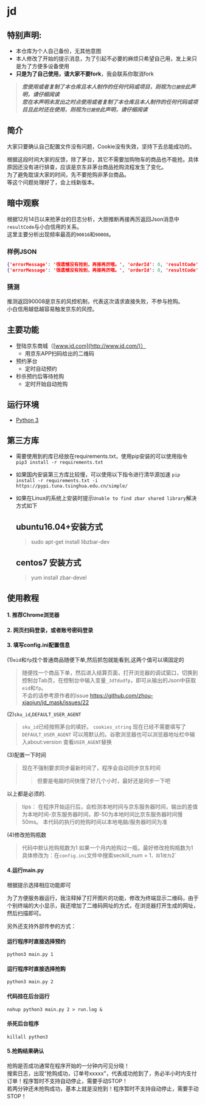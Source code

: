 # jd

## 特别声明:

* 本仓库为个人自己备份，无其他意图
* 本人修改了开始的提示消息，为了引起不必要的麻烦只希望自己用，发上来只是为了方便多设备使用
* **只是为了自己使用，请大家不要fork**，我会联系你取消fork

> ***您使用或者复制了本仓库且本人制作的任何代码或项目，则视为`已接受`此声明，请仔细阅读***  
> ***您在本声明未发出之时点使用或者复制了本仓库且本人制作的任何代码或项目且此时还在使用，则视为`已接受`此声明，请仔细阅读***

## 简介
大家只要确认自己配置文件没有问题，Cookie没有失效，坚持下去总能成功的。

根据这段时间大家的反馈，除了茅台，其它不需要加购物车的商品也不能抢。具体原因还没有进行排查，应该是京东非茅台商品抢购流程发生了变化。  
为了避免耽误大家的时间，先不要抢购非茅台商品。  
等这个问题处理好了，会上线新版本。


## 暗中观察

根据12月14日以来抢茅台的日志分析，大胆推断再接再厉返回Json消息中`resultCode`与小白信用的关系。  
这里主要分析出现频率最高的`90016`和`90008`。  

### 样例JSON
```json
{'errorMessage': '很遗憾没有抢到，再接再厉哦。', 'orderId': 0, 'resultCode': 90016, 'skuId': 0, 'success': False}
{'errorMessage': '很遗憾没有抢到，再接再厉哦。', 'orderId': 0, 'resultCode': 90008, 'skuId': 0, 'success': False}
```

### 

### 猜测
推测返回90008是京东的风控机制，代表这次请求直接失败，不参与抢购。  
小白信用越低越容易触发京东的风控。  

## 主要功能

- 登陆京东商城（[www.jd.com](http://www.jd.com/)）
  - 用京东APP扫码给出的二维码
- 预约茅台
  - 定时自动预约
- 秒杀预约后等待抢购
  - 定时开始自动抢购

## 运行环境

- [Python 3](https://www.python.org/)

## 第三方库

- 需要使用到的库已经放在requirements.txt，使用pip安装的可以使用指令  
  `pip3 install -r requirements.txt`

- 如果国内安装第三方库比较慢，可以使用以下指令进行清华源加速
  `pip install -r requirements.txt -i https://pypi.tuna.tsinghua.edu.cn/simple/`

- 如果在Linux的系统上安装时提示`Unable to find zbar shared library`解决方式如下

  ## ubuntu16.04+安装方式

  > sudo apt-get install libzbar-dev
  
  ## **centos7 安装方式**

  > yum install zbar-devel

  

## 使用教程  
#### 1. 推荐Chrome浏览器
#### 2. 网页扫码登录，或者账号密码登录
#### 3. 填写config.ini配置信息 
(1)`eid`和`fp`找个普通商品随便下单,然后抓包就能看到,这两个值可以填固定的 
> 随便找一个商品下单，然后进入结算页面，打开浏览器的调试窗口，切换到控制台Tab页，在控制台中输入变量`_JdTdudfp`，即可从输出的Json中获取`eid`和`fp`。  
> 不会的话参考原作者的issue https://github.com/zhou-xiaojun/jd_mask/issues/22

(2)`sku_id`,`DEFAULT_USER_AGENT` 
> `sku_id`已经按照茅台的填好。
> `cookies_string` 现在已经不需要填写了
> `DEFAULT_USER_AGENT` 可以用默认的。谷歌浏览器也可以浏览器地址栏中输入about:version 查看`USER_AGENT`替换

(3)配置一下时间
> 现在不强制要求同步最新时间了，程序会自动同步京东时间
>
> > 但要是电脑时间快慢了好几个小时，最好还是同步一下吧

以上都是必须的.
> tips：
> 在程序开始运行后，会检测本地时间与京东服务器时间，输出的差值为本地时间-京东服务器时间，即-50为本地时间比京东服务器时间慢50ms。
> 本代码的执行的抢购时间以本地电脑/服务器时间为准

(4)修改抢购瓶数
> 代码中默认抢购瓶数为1
> 如果一个月内抢购过一瓶，最好修改抢购瓶数为1 
> 具体修改为：在`config.ini`文件中搜索seckill_num = 1`，将`1`改为`2`

#### 4.运行main.py 
根据提示选择相应功能即可

为了方便服务器运行，我注释掉了打开图片的功能，修改为终端显示二维码，由于个别终端的大小显示，我还增加了二维码网址的方式，在浏览器打开生成的网址，然后扫描即可。

另外还支持外部传参的方式：

#### 运行程序时直接选择预约

```shell
python3 main.py 1
```

#### 运行程序时直接选择抢购

```shell
python3 main.py 2
```

#### 代码挂在后台运行

```shell
nohup python3 main.py 2 > run.log &
```

#### 杀死后台程序

```shell
killall python3
```



#### 5.抢购结果确认 
抢购是否成功通常在程序开始的一分钟内可见分晓！  
搜索日志，出现“抢购成功，订单号xxxxx"，代表成功抢到了，务必半小时内支付订单！程序暂时不支持自动停止，需要手动STOP！  
若两分钟还未抢购成功，基本上就是没抢到！程序暂时不支持自动停止，需要手动STOP！  
